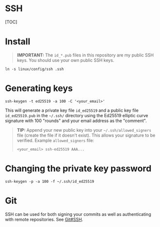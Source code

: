 # SSH

[TOC]

# Install
> **IMPORTANT:** The `id_*.pub` files in this repository are my public SSH keys.
> You should use your own public SSH keys.

```shell
ln -s linux/config/ssh .ssh
```

# Generating keys
```shell
ssh-keygen -t ed25519 -a 100 -C '<your_email>'
```

This will generate a private key file `id_ed25519` and a public key file
`id_ed25519.pub` in the `~/.ssh/` directory using the Ed25519 elliptic curve
signature with 100 "rounds" and your email address as the "comment".

> **TIP:** Append your new public key into your `~/.ssh/allowed_signers` file
> (create the file if it doesn't exist). This allows your signature to be
> verified. Example `allowed_signers` file:
> ```
> <your_email> ssh-ed25519 AAA...
> ```

# Changing the private key password
```shell
ssh-keygen -p -a 100 -f ~/.ssh/id_ed25519
```

# Git
SSH can be used for both signing your commits as well as authenticating with
remote repositories. See [Git#SSH](../git/README.md#ssh).
